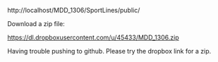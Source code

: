http://localhost/MDD_1306/SportLines/public/

Download a zip file:

https://dl.dropboxusercontent.com/u/45433/MDD_1306.zip

Having trouble pushing to github. Please try the dropbox link for a zip.
